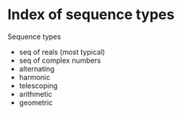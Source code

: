 # Index of sequence types

Sequence types
- seq of reals (most typical)
- seq of complex numbers
- alternating
- harmonic
- telescoping
- arithmetic
- geometric
